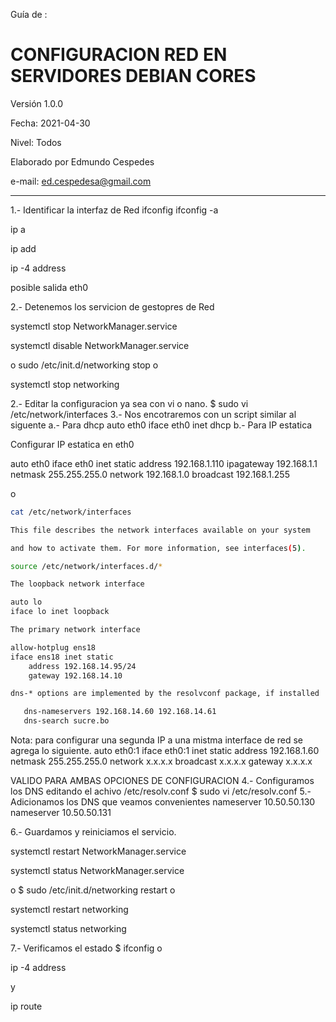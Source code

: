 Guía de :

# CONFIGURACION RED EN SERVIDORES DEBIAN CORES

Versión 1.0.0

Fecha: 2021-04-30

Nivel: Todos

Elaborado por Edmundo Cespedes

e-mail: ed.cespedesa@gmail.com

---

1.- Identificar la interfaz de Red
ifconfig
ifconfig -a

ip a

ip add

ip -4 address

posible salida eth0

2.- Detenemos los servicion de gestopres de Red

systemctl stop NetworkManager.service

systemctl disable NetworkManager.service

o
sudo /etc/init.d/networking stop
o

systemctl stop networking

2.-  Editar la configuracion ya sea con vi o nano.
$ sudo vi /etc/network/interfaces
3.- Nos encotraremos con un script similar al siguente
a.- Para dhcp
auto eth0
iface eth0 inet dhcp
b.- Para IP estatica

Configurar IP estatica en eth0

auto eth0
iface eth0 inet static
address 192.168.1.110
ipagateway 192.168.1.1
netmask 255.255.255.0
network 192.168.1.0
broadcast 192.168.1.255

o

```bash
cat /etc/network/interfaces

This file describes the network interfaces available on your system

and how to activate them. For more information, see interfaces(5).

source /etc/network/interfaces.d/*

The loopback network interface

auto lo
iface lo inet loopback

The primary network interface

allow-hotplug ens18
iface ens18 inet static
	address 192.168.14.95/24
	gateway 192.168.14.10

dns-* options are implemented by the resolvconf package, if installed

​	dns-nameservers 192.168.14.60 192.168.14.61
​	dns-search sucre.bo
```

Nota: para configurar una segunda IP a una mistma interface de red se agrega lo siguiente.
auto eth0:1
iface eth0:1 inet static
address 192.168.1.60
netmask 255.255.255.0
network x.x.x.x
broadcast x.x.x.x
gateway x.x.x.x

VALIDO PARA AMBAS OPCIONES DE CONFIGURACION
4.- Configuramos los DNS editando el achivo /etc/resolv.conf
$ sudo vi /etc/resolv.conf
5.- Adicionamos los DNS que veamos convenientes
nameserver 10.50.50.130
nameserver 10.50.50.131


6.- Guardamos y reiniciamos el servicio.

systemctl restart NetworkManager.service

systemctl status NetworkManager.service

o
$ sudo /etc/init.d/networking restart
o

systemctl restart networking

systemctl status networking

7.- Verificamos el estado
$ ifconfig
o

ip -4 address

y

ip route 

